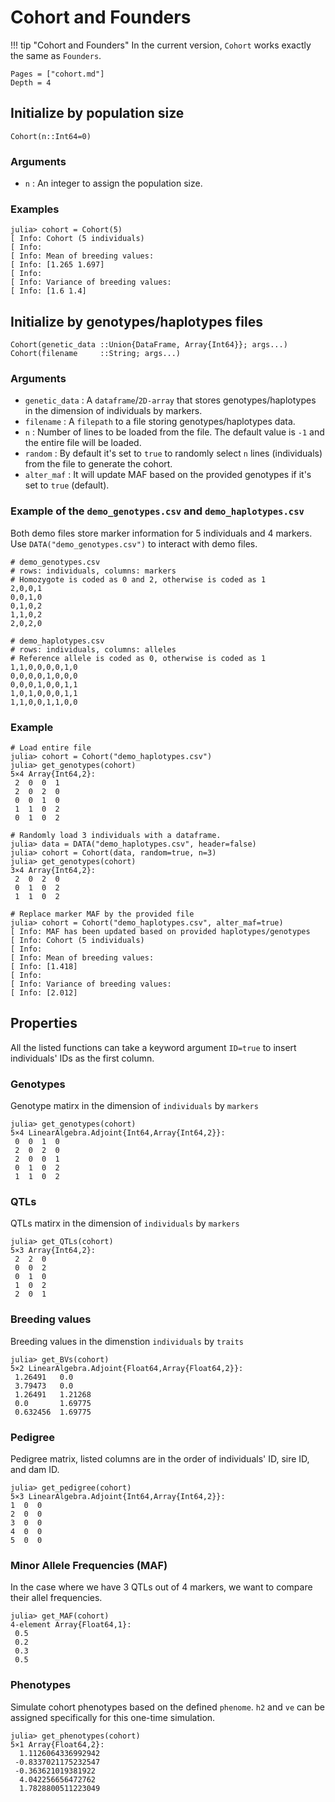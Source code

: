 # Cohort and Founders

!!! tip "Cohort and Founders"
    In the current version, `Cohort` works exactly the same as `Founders`.

```@contents
Pages = ["cohort.md"]
Depth = 4
```

## Initialize by population size
    Cohort(n::Int64=0)

### Arguments
- `n` : An integer to assign the population size.

### Examples
```jldoctest
julia> cohort = Cohort(5)
[ Info: Cohort (5 individuals)
[ Info:
[ Info: Mean of breeding values:
[ Info: [1.265 1.697]
[ Info:
[ Info: Variance of breeding values:
[ Info: [1.6 1.4]
```

## Initialize by genotypes/haplotypes files
    Cohort(genetic_data ::Union{DataFrame, Array{Int64}}; args...)
    Cohort(filename     ::String; args...)

### Arguments
- `genetic_data` : A `dataframe`/`2D-array` that stores genotypes/haplotypes in the dimension of individuals by markers.
- `filename` : A `filepath` to a file storing genotypes/haplotypes data.
- `n` : Number of lines to be loaded from the file. The default value is `-1` and the entire file will be loaded.
- `random` : By default it's set to `true` to randomly select `n` lines (individuals) from the file to generate the cohort.
- `alter_maf` : It will update MAF based on the provided genotypes if it's set to `true` (default).

### Example of the `demo_genotypes.csv` and `demo_haplotypes.csv`
Both demo files store marker information for 5 individuals and 4 markers.
Use `DATA("demo_genotypes.csv")` to interact with demo files.
```
# demo_genotypes.csv
# rows: individuals, columns: markers
# Homozygote is coded as 0 and 2, otherwise is coded as 1
2,0,0,1
0,0,1,0
0,1,0,2
1,1,0,2
2,0,2,0

# demo_haplotypes.csv
# rows: individuals, columns: alleles
# Reference allele is coded as 0, otherwise is coded as 1
1,1,0,0,0,0,1,0
0,0,0,0,1,0,0,0
0,0,0,1,0,0,1,1
1,0,1,0,0,0,1,1
1,1,0,0,1,1,0,0
```

### Example
```jldoctest
# Load entire file
julia> cohort = Cohort("demo_haplotypes.csv")
julia> get_genotypes(cohort)
5×4 Array{Int64,2}:
 2  0  0  1
 2  0  2  0
 0  0  1  0
 1  1  0  2
 0  1  0  2

# Randomly load 3 individuals with a dataframe.
julia> data = DATA("demo_haplotypes.csv", header=false)
julia> cohort = Cohort(data, random=true, n=3)
julia> get_genotypes(cohort)
3×4 Array{Int64,2}:
 2  0  2  0
 0  1  0  2
 1  1  0  2

# Replace marker MAF by the provided file
julia> cohort = Cohort("demo_haplotypes.csv", alter_maf=true)
[ Info: MAF has been updated based on provided haplotypes/genotypes
[ Info: Cohort (5 individuals)
[ Info:
[ Info: Mean of breeding values:
[ Info: [1.418]
[ Info:
[ Info: Variance of breeding values:
[ Info: [2.012]
```

## Properties
All the listed functions can take a keyword argument `ID=true` to insert individuals' IDs as the first column.

### Genotypes
Genotype matirx in the dimension of `individuals` by `markers`
```jldoctest
julia> get_genotypes(cohort)
5×4 LinearAlgebra.Adjoint{Int64,Array{Int64,2}}:
 0  0  1  0
 2  0  2  0
 2  0  0  1
 0  1  0  2
 1  1  0  2
```
### QTLs
QTLs matirx in the dimension of `individuals` by `markers`
```jldoctest
julia> get_QTLs(cohort)
5×3 Array{Int64,2}:
 2  2  0
 0  0  2
 0  1  0
 1  0  2
 2  0  1
```
### Breeding values
Breeding values in the dimenstion `individuals` by `traits`
```jldoctest
julia> get_BVs(cohort)
5×2 LinearAlgebra.Adjoint{Float64,Array{Float64,2}}:
 1.26491   0.0
 3.79473   0.0
 1.26491   1.21268
 0.0       1.69775
 0.632456  1.69775
```
### Pedigree
Pedigree matrix, listed columns are in the order of individuals' ID, sire ID, and dam ID.
```jldoctest
julia> get_pedigree(cohort)
5×3 LinearAlgebra.Adjoint{Int64,Array{Int64,2}}:
1  0  0
2  0  0
3  0  0
4  0  0
5  0  0
```

### Minor Allele Frequencies (MAF)
In the case where we have 3 QTLs out of 4 markers, we want to compare their allel frequencies.

```jldoctest
julia> get_MAF(cohort)
4-element Array{Float64,1}:
 0.5
 0.2
 0.3
 0.5
```

### Phenotypes
Simulate cohort phenotypes based on the defined `phenome`. `h2` and `ve` can be assigned specifically for this one-time simulation.
```jldoctest
julia> get_phenotypes(cohort)
5×1 Array{Float64,2}:
  1.1126064336992942
 -0.8337021175232547
 -0.363621019381922
  4.042256656472762
  1.7828800511223049
```